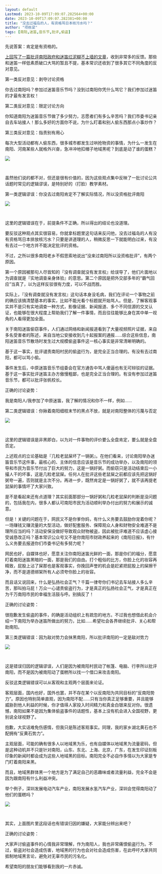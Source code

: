 ```yaml
---
layout: default
Lastmod: 2023-10-09T17:09:07.282564+00:00
date: 2023-10-09T17:09:07.282381+00:00
title: "没去过福岛的人，有资格骂日本核污水吗？"
author: "项栋梁"
tags: [南阳,迷笛,音乐节,批评,偷盗]
---
```


先说答案：肯定是有资格的。

[上回写了一篇批评南阳政府和迷笛烂泥糊不上墙的文章](https://mp.weixin.qq.com/s?__biz=MzI0NTAzOTI1Nw==&mid=2650100229&idx=1&sn=6b942425a5eb6080044aab50c4380692&scene=21#wechat_redirect)，收到非常多的反馈。那些和迷笛一样低素质破口大骂的暂且不提，基本常识还收到了很多其它不同角度的反对意见。

第一类反对意见：剥夺讨论资格

你去过南阳吗？参加过迷笛音乐节吗？没到过南阳你凭什么骂它？我们参加过迷笛的才最有发言权！

第二类反对意见：限定讨论方向

你知道南阳为迷笛音乐节做了多少努力，志愿者们有多么辛苦吗？我们市委书记亲自去车站接人！那么多好的方面你不说，为什么盯着和别人偷东西那点小事炒作？

第三类反对意见：指责别有用心

每次大型活动都有人偷东西，很多城市都发生过哄抢物资的事情，为什么一发生在南阳、河南某些人就格外兴奋，急冲冲地扣帽子地域黑呢？到底是动了谁的蛋糕？

![](https://images.weserv.nl/?url=https%3A//mmbiz.qpic.cn/mmbiz_jpg/qEicyZDQUnDFtsJYgIicwlfdicicPfaB6pUDl3upsqd72vGPWTED21JuUgnplWhTEW9GZLPuYDhkduaeiaqhIviaSe1Q/640%3Fwx_fmt%3Djpeg)

​

虽然他们说的都不对，但还是很有价值的，因为这些观点集中反映了一批讨论公共话题时常见的逻辑谬误，是特别好的（打脸）教学素材。

第一类逻辑谬误：你没去过南阳肯定不了解实际情况，所以没资格批评南阳

![](https://images.weserv.nl/?url=https%3A//mmbiz.qpic.cn/mmbiz_jpg/qEicyZDQUnDFtsJYgIicwlfdicicPfaB6pUDKQEI4ZXDYpic15icKkEIxIiayVzX8IuaX9sUia8QrUClG5IN5RbUrds5kQ/640%3Fwx_fmt%3Djpeg)

​

这里的逻辑错误在于，前提条件不正确，所以得出的结论也没道理。  

要反驳这种观点其实很容易，你就拿标题里这句话来反问他，没去过福岛的人有没有资格骂日本排放核污水？只要是讲道理的人，稍微反思一下就能明白过来，有没有去过一个地方并不能决定批评的资格。

不过，之所以很多南阳老乡不假思索地说出“没来过南阳所以没资格批评”，有两个原因。

第一个原因被那句人尽皆知的『没有调查就没有发言权』给误导了，他们片面地以为调查就是『实地调查亲身体验』的意思。第二个原因是把外交部多年的“霸气回应”当真了，以为这样反驳很有力度，可以不战而胜。

实际上，『没有调查就没有发言权』这句话本身没毛病，我们在评论一个事物之前的确应该搞清楚基本的事实，比如不能光看个标题就开始骂人。但是，了解客观事实并不是只有实地调查一种方式，影像证据、新闻报道、多个不同信源的交叉认证，也能够在很大程度上帮助我们了解一件事情，而且往往能够比身在其中单一视角的人看得更加全面。

关于南阳迷笛偷窃事件，人们通过网络和新闻报道看到了大量视频照片证据，来自多名受害者的陈述，来自当地公安接收到几十起报案的通报……综合这些信息，南阳迷笛音乐节散场时发生过大规模偷盗事件这一核心事实是非常清晰明确的。

基于这一事实，批评谴责南阳村民的偷盗行为，是完全正当合理的。有没有去过南阳，都可以骂小偷。

事件发生后，中原迷笛音乐节组委会在官方通告中骂人傻逼也有无可辩驳的证据。基于这一事实批评迷笛主办方傲慢粗鄙，也是完全正当合理的。有没有参加过迷笛音乐节，都可以批评张帆校长。

正确的讨论姿势：

我是南阳人/我参加了中原迷笛，我了解的情况和你不一样，例如……

第二类逻辑错误：你揪着南阳细枝末节的黑点不放，就是对南阳整体的污蔑与否定

![](https://images.weserv.nl/?url=https%3A//mmbiz.qpic.cn/mmbiz_jpg/qEicyZDQUnDFtsJYgIicwlfdicicPfaB6pUDpTibkVoMJSUho1sH62iaJFPvgYWJt6qMuJOuiaqsVbojopQRnD3cia7Tpw/640%3Fwx_fmt%3Djpeg)

​

这里的逻辑错误是非黑即白，以为对一件事物的评价要么全盘肯定，要么就是全盘否定。

上述观点的立论基础是『几粒老鼠屎坏了一锅粥』。在他们看来，讨论南阳举办迷笛音乐节这件事，最核心的、主体的信息应该是音乐节的成功举办，以及南阳的领导和市民为音乐节付出了巨大的努力，这是一锅好粥。而偷窃只是活动结束后一小撮人干的坏事，这是几粒老鼠屎。任何人在批评这些老鼠屎之前都应该先把这锅好粥夸一遍，否则就是主次不分。再进一步，既然肯定是一锅好粥了，就不该再提老鼠屎的事情坏了大家兴致。

是不是看起来还有点道理？其实前面那部分一锅好粥和几粒老鼠屎的判断是没问题的，包括我在内，很多人都认可南阳市民为活动顺利举办付出的努力和展示的诚意。

但是！关键的问题在于，网民又不是你爹你妈，有什么义务要去鼓励你宠着你呢？一场赚钱又赚流量的大型活动，做好配套服务、保障观众人身和财物安全难道不是理所应当的吗？活动安保没做好导致观众财物被盗，因此被批评难道不应该虚心接受诚恳改正吗？基本常识公众号又不是你南阳市财政养起来的《南阳日报》，有什么义务要去报道你们市委书记有多努力呢？

网民也好，自媒体也好，愿意关注你南阳迷笛光鲜的一面，那是你们的福分，愿意盯着南阳迷笛黑暗的一面，那是我们的自由。打个粗俗的比方，你脸上化的妆容再精致，屁股上沾了屎那也是客观事实，你挽回声誉的机会是赶紧把屁股上的屎擦干净，而不是道德绑架所有人必须夸你脸上的妆容。

而且话又说回来，什么是弘扬社会正气？千篇一律夸你们书记去车站接人多么辛苦，那叫拍马屁！万众一心谴责偷盗行为，才是真正的弘扬社会正气，才是真正在为千万南阳市民的幸福生活鼓与呼。别搞反了！

正确的讨论姿势：

很抱歉发生偷盗的事件，的确是活动组织上有疏忽的地方。不过我也想借此机会介绍一下南阳为举办迷笛所做出的努力，比如……希望社会各界继续批评、关心和帮助南阳。

第三类逻辑错误：因为敌对势力会抹黑南阳，所以批评南阳的一定是敌对势力

![](https://images.weserv.nl/?url=https%3A//mmbiz.qpic.cn/mmbiz_jpg/qEicyZDQUnDFtsJYgIicwlfdicicPfaB6pUDmUncCZ8bvs5lS0BaK52jdyj4cprt6oEC5kCACEicgfK7kQzzJp9bpMg/640%3Fwx_fmt%3Djpeg)

​

这是错误归因的逻辑谬误，人们是因为被南阳村民动了帐篷、电脑、行李所以批评南阳，而不是因为被南阳动了蛋糕所以找一个借口来攻击南阳。

反驳这类逻辑错误可以从客观和主观两个层面来论证。

客观层面，国内也好，国外也罢，并不存在某个以反南阳为共同目标的“反南阳势力”。原因也特别简单直观，因为南阳不配……只有当你真正足够重要，并且能够威胁到他人利益的时候，你才值得人家投入时间精力和真金白银来反对你。很遗憾，南阳如果不是因为集体偷盗事件的话题性，基本上没有机会进入全国视野，更别说全球视野了。

抱歉，大实话难免伤感情，但我只是陈述客观事实。同理，我的家乡湖北黄石也不配拥有“反黄石势力”。

主观层面，可能的确有很多人以地域黑为乐，也有自媒体以地域黑为流量密码，但是这种动机并不只是针对南阳，山东、东北、上海、北京，广东，在发生印证刻板印象的新闻时都会成为这些人地域黑的目标。南阳完全不必自作多情以为大家是专门盯着南阳来黑。

而且，地域黑群体黑一个地方是为了满足自己的恶趣味或者流量利益，完全不会是因为跟南阳有什么利益冲突。

举个例子，深圳发展电动汽车产业，南阳发展水氢汽车产业，深圳会觉得南阳动了他们的蛋糕吗？

![](https://images.weserv.nl/?url=https%3A//mmbiz.qpic.cn/mmbiz_jpg/qEicyZDQUnDFtsJYgIicwlfdicicPfaB6pUDuZL6Pkh469ibSFAAs93ou3Oqn9icr9MbPcjnIaLqToPCIKSkl60cAYicA/640%3Fwx_fmt%3Djpeg)

​

其实，上面图片里这段话也有错误归因的嫌疑，大家能分辨出来吧？

  

正确的讨论姿势：

  

大家声讨偷盗事件的心情我非常理解，作为南阳人，我也非常痛恨偷盗行为。不过，偷盗对社会造成伤害，地域黑的行为也会对社会造成伤害，在此呼吁大家共同抵制地域黑言论，避免对无辜市民的污名化。

  

  

希望南阳的朋友们能够看到我的一片赤诚。

